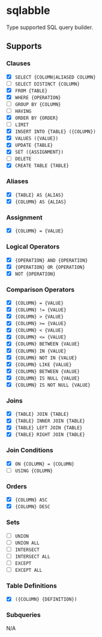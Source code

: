 # sqlabble

Type supported SQL query builder.

## Supports

### Clauses

- [x] `SELECT {COLUMN|ALIASED COLUMN}`
- [ ] `SELECT DISTINCT {COLUMN}`
- [x] `FROM {TABLE}`
- [x] `WHERE {OPERATION}`
- [ ] `GROUP BY {COLUMN}`
- [ ] `HAVING`
- [x] `ORDER BY {ORDER}`
- [ ] `LIMIT`
- [x] `INSERT INTO {TABLE} ({COLUMN})`
- [x] `VALUES ({VALUE})`
- [x] `UPDATE {TABLE}`
- [x] `SET ({ASSIGNMENT})`
- [ ] `DELETE`
- [x] `CREATE TABLE {TABLE}`

### Aliases

- [x] `{TABLE} AS {ALIAS}`
- [x] `{COLUMN} AS {ALIAS}`

### Assignment

- [x] `{COLUMN} = {VALUE}`

### Logical Operators

- [x] `{OPERATION} AND {OPERATION}`
- [x] `{OPERATION} OR {OPERATION}`
- [x] `NOT {OPERATION}`

### Comparison Operators

- [x] `{COLUMN} = {VALUE}`
- [x] `{COLUMN} != {VALUE}`
- [x] `{COLUMN} > {VALUE}`
- [x] `{COLUMN} >= {VALUE}`
- [x] `{COLUMN} < {VALUE}`
- [x] `{COLUMN} <= {VALUE}`
- [x] `{COLUMN} BETWEEN {VALUE}`
- [x] `{COLUMN} IN {VALUE}`
- [x] `{COLUMN} NOT IN {VALUE}`
- [x] `{COLUMN} LIKE {VALUE}`
- [x] `{COLUMN} BETWEEN {VALUE}`
- [x] `{COLUMN} IS NULL {VALUE}`
- [x] `{COLUMN} IS NOT NULL {VALUE}`

### Joins

- [x] `{TABLE} JOIN {TABLE}`
- [x] `{TABLE} INNER JOIN {TABLE}`
- [x] `{TABLE} LEFT JOIN {TABLE}`
- [x] `{TABLE} RIGHT JOIN {TABLE}`

### Join Conditions

- [x] `ON {COLUMN} = {COLUMN}`
- [ ] `USING {COLUMN}`

### Orders

- [x] `{COLUMN} ASC`
- [x] `{COLUMN} DESC`

### Sets

- [ ] `UNION`
- [ ] `UNION ALL`
- [ ] `INTERSECT`
- [ ] `INTERSECT ALL`
- [ ] `EXCEPT`
- [ ] `EXCEPT ALL`

### Table Definitions

- [x] `({COLUMN} {DEFINITION})`

### Subqueries

N/A
